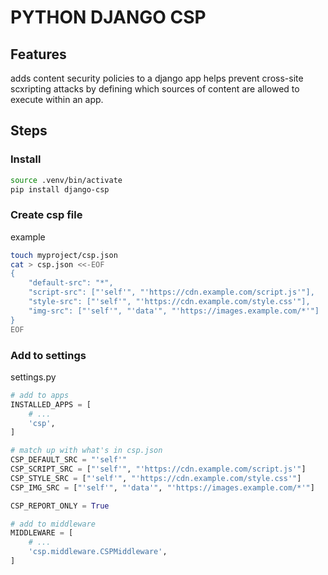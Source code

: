 # PYTHON DJANGO CSP

## Features
adds content security policies to a django app
helps prevent cross-site scxripting attacks by defining which sources of content are allowed to execute within an app.

## Steps

### Install
```bash
source .venv/bin/activate
pip install django-csp
```

### Create csp file
example
```bash
touch myproject/csp.json
cat > csp.json <<-EOF
{
    "default-src": "*",
    "script-src": ["'self'", "'https://cdn.example.com/script.js'"],
    "style-src": ["'self'", "'https://cdn.example.com/style.css'"],
    "img-src": ["'self'", "'data'", "'https://images.example.com/*'"]
}
EOF
```

### Add to settings
settings.py
```python
# add to apps
INSTALLED_APPS = [
    # ...
    'csp',
]

# match up with what's in csp.json
CSP_DEFAULT_SRC = "'self'"
CSP_SCRIPT_SRC = ["'self'", "'https://cdn.example.com/script.js'"]
CSP_STYLE_SRC = ["'self'", "'https://cdn.example.com/style.css'"]
CSP_IMG_SRC = ["'self'", "'data'", "'https://images.example.com/*'"]

CSP_REPORT_ONLY = True

# add to middleware
MIDDLEWARE = [
    # ...
    'csp.middleware.CSPMiddleware',
]
```
